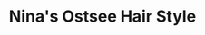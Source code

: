 ---
title: "Nina's Ostsee Hair Style"
url: /schoenberg-holstein/ninas-ostsee-hair-style/
shop: Friseur
---